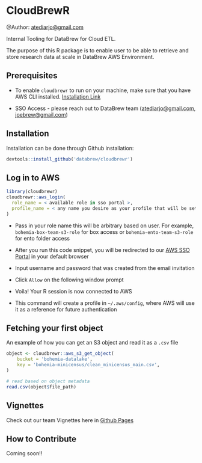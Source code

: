 # CloudBrewR

@Author: atediarjo@gmail.com

Internal Tooling for DataBrew for Cloud ETL. 

The purpose of this R package is to enable user to be able to retrieve and store research data at scale in DataBrew AWS Environment. 

## Prerequisites

- To enable `cloudbrewr` to run on your machine, make sure that you have AWS CLI installed. [Installation Link](https://docs.aws.amazon.com/cli/latest/userguide/getting-started-install.html)

- SSO Access - please reach out to DataBrew team (atediarjo@gmail.com, joebrew@gmail.com)

## Installation

Installation can be done through Github installation:

```r
devtools::install_github('databrew/cloudbrewr')
```

## Log in to AWS

```r
library(cloudbrewr)
cloudbrewr::aws_login(
  role_name = < available role in sso portal >,
  profile_name = < any name you desire as your profile that will be set in configuration >
)
```

- Pass in your role name this will be arbitrary based on user. For example, `bohemia-box-team-s3-role` for box access or `bohemia-ento-team-s3-role` for ento folder access

- After you run this code snippet, you will be redirected to our [AWS SSO Portal](https://databrewllc.awsapps.com/start/#/) in your default browser

- Input username and password that was created from the email invitation

- Click `Allow` on the following window prompt

- Voila! Your R session is now connected to AWS

- This command will create a profile in `~/.aws/config`, where AWS will use it as a reference for future authentication


## Fetching your first object

An example of how you can get an S3 object and read it as a `.csv` file

```r
object <- cloudbrewr::aws_s3_get_object(
    bucket = 'bohemia-datalake',
    key = 'bohemia-minicensus/clean_minicensus_main.csv',
)

# read based on object metadata
read.csv(object$file_path)
```

## Vignettes

Check out our team Vignettes here in [Github Pages](http://www.databrew.cc/cloudbrewr/)

## How to Contribute

Coming soon!!
